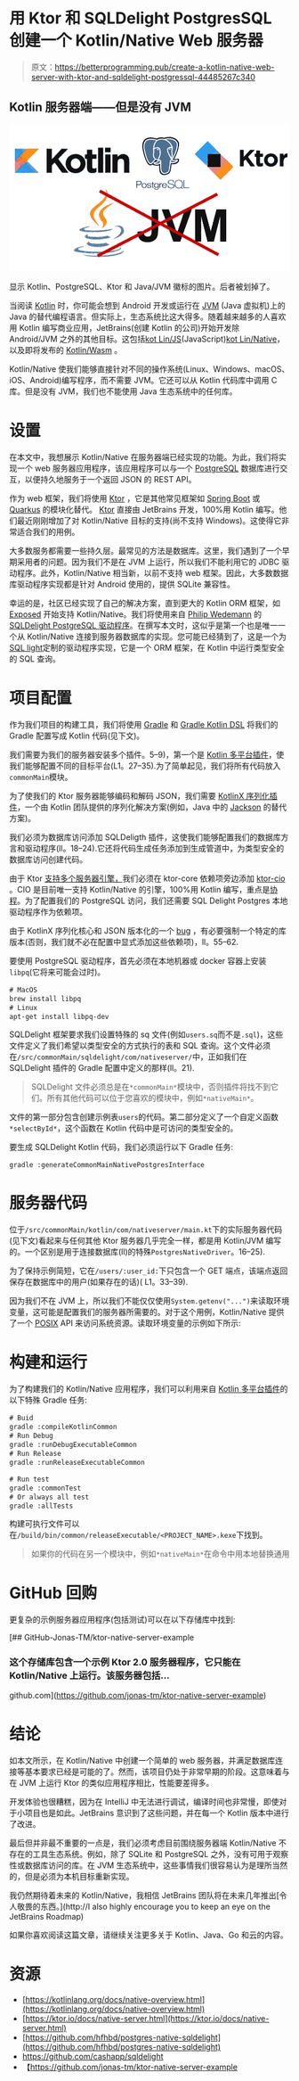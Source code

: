 # 用 Ktor 和 SQLDelight PostgresSQL 创建一个 Kotlin/Native Web 服务器

> 原文：<https://betterprogramming.pub/create-a-kotlin-native-web-server-with-ktor-and-sqldelight-postgressql-44485267c340>

## Kotlin 服务器端——但是没有 JVM

![](img/f38292cc8db69bacdce516ead19575e3.png)

显示 Kotlin、PostgreSQL、Ktor 和 Java/JVM 徽标的图片。后者被划掉了。

当阅读 [Kotlin](https://kotlinlang.org/) 时，你可能会想到 Android 开发或运行在 [JVM](https://de.wikipedia.org/wiki/Java_Virtual_Machine) (Java 虚拟机)上的 Java 的替代编程语言。但实际上，生态系统比这大得多。随着越来越多的人喜欢用 Kotlin 编写商业应用，JetBrains(创建 Kotlin 的公司)开始开发除 Android/JVM 之外的其他目标。这包括[kot Lin/JS](https://kotlinlang.org/docs/js-overview.html)(JavaScript)[kot Lin/Native](https://kotlinlang.org/docs/native-overview.html)，以及即将发布的 [Kotlin/Wasm](https://blog.jetbrains.com/kotlin/2021/11/k2-compiler-kotlin-wasm-and-tooling-announcements-at-the-2021-kotlin-event/) 。

Kotlin/Native 使我们能够直接针对不同的操作系统(Linux、Windows、macOS、iOS、Android)编写程序，而不需要 JVM。它还可以从 Kotlin 代码库中调用 C 库。但是没有 JVM，我们也不能使用 Java 生态系统中的任何库。

# 设置

在本文中，我想展示 Kotlin/Native 在服务器端已经实现的功能。为此，我们将实现一个 web 服务器应用程序，该应用程序可以与一个 [PostgreSQL](https://www.postgresql.org/) 数据库进行交互，以便持久地服务于一个返回 JSON 的 REST API。

作为 web 框架，我们将使用 [Ktor](https://ktor.io/) ，它是其他常见框架如 [Spring Boot](https://spring.io/projects/spring-boot) 或 [Quarkus](https://quarkus.io/) 的模块化替代。 [Ktor](https://ktor.io/) 直接由 JetBrains 开发，100%用 Kotlin 编写。他们最近刚刚增加了对 Kotlin/Native 目标的支持(尚不支持 Windows)。这使得它非常适合我们的用例。

大多数服务都需要一些持久层。最常见的方法是数据库。这里，我们遇到了一个早期采用者的问题。因为我们不是在 JVM 上运行，所以我们不能利用它的 JDBC 驱动程序。此外，Kotlin/Native 相当新，以前不支持 web 框架。因此，大多数数据库驱动程序实现都是针对 Android 使用的，提供 SQLite 兼容性。

幸运的是，社区已经实现了自己的解决方案，直到更大的 Kotlin ORM 框架，如 [Exposed](https://github.com/JetBrains/Exposed/blob/master/docs/ROADMAP.md) 开始支持 Kotlin/Native。我们将使用来自 [Philip Wedemann](https://github.com/hfhbd) 的 [SQLDelight PostgreSQL 驱动程序](https://github.com/hfhbd/postgres-native-sqldelight)。在撰写本文时，这似乎是第一个也是唯一一个从 Kotlin/Native 连接到服务器数据库的实现。您可能已经猜到了，这是一个为[SQL light](https://github.com/cashapp/sqldelight)定制的驱动程序实现，它是一个 ORM 框架，在 Kotlin 中运行类型安全的 SQL 查询。

# 项目配置

作为我们项目的构建工具，我们将使用 [Gradle](https://gradle.org/) 和 [Gradle Kotlin DSL](https://docs.gradle.org/current/userguide/kotlin_dsl.html) 将我们的 Gradle 配置写成 Kotlin 代码(见下文)。

我们需要为我们的服务器安装多个插件。5–9)，第一个是 [Kotlin 多平台插件](https://kotlinlang.org/docs/multiplatform-dsl-reference.html)，使我们能够配置不同的目标平台(L1。27–35).为了简单起见，我们将所有代码放入`commonMain`模块。

为了使我们的 Ktor 服务器能够编码和解码 JSON，我们需要 [KotlinX 序列化插件](https://github.com/Kotlin/kotlinx.serialization)，一个由 Kotlin 团队提供的序列化解决方案(例如，Java 中的 [Jackson](https://github.com/FasterXML/jackson) 的替代方案)。

我们必须为数据库访问添加 SQLDeligth 插件，这使我们能够配置我们的数据库方言和驱动程序(ll。18–24).它还将代码生成任务添加到生成管道中，为类型安全的数据库访问创建代码。

由于 Ktor [支持多个服务器引擎，](https://ktor.io/docs/http-client-engines.html)我们必须在 ktor-core 依赖项旁边添加 [ktor-cio](https://api.ktor.io/ktor-client/ktor-client-cio/io.ktor.client.engine.cio/-c-i-o/index.html) 。CIO 是目前唯一支持 Kotlin/Native 的引擎，100%用 Kotlin 编写，重点是[协程](https://kotlinlang.org/docs/coroutines-overview.html)。为了配置我们的 PostgreSQL 访问，我们还需要 SQL Delight Postgres 本地驱动程序作为依赖项。

由于 KotlinX 序列化核心和 JSON 版本化的一个 [bug](https://github.com/Kotlin/kotlinx.serialization/issues/2024) ，有必要强制一个特定的库版本(否则，我们就不必在配置中显式添加这些依赖项)，ll。55–62.

要使用 PostgreSQL 驱动程序，首先必须在本地机器或 docker 容器上安装`libpq`(它将来可能会过时)。

```
# MacOS
brew install libpq
# Linux
apt-get install libpq-dev
```

SQLDelight 框架要求我们设置特殊的 sq 文件(例如`users.sq`而不是`.sql`)，这些文件定义了我们希望以类型安全的方式执行的表和 SQL 查询。这个文件必须在`/src/commonMain/sqldelight/com/nativeserver/`中，正如我们在 SQLDelight 插件的 Gradle 配置中定义的那样(ll。21).

> SQLDelight 文件必须总是在`*commonMain*`模块中，否则插件将找不到它们。所有其他代码可以位于您喜欢的模块中，例如`*nativeMain*`。

文件的第一部分包含创建示例表`users`的代码。第二部分定义了一个自定义函数`*selectById*`，这个函数在 Kotlin 代码中是可访问的类型安全的。

要生成 SQLDelight Kotlin 代码，我们必须运行以下 Gradle 任务:

```
gradle :generateCommonMainNativePostgresInterface
```

# 服务器代码

位于`/src/commonMain/kotlin/com/nativeserver/main.kt`下的实际服务器代码(见下文)看起来与任何其他 Ktor 服务器几乎完全一样，都是用 Kotlin/JVM 编写的。一个区别是用于连接数据库(ll)的特殊`PostgresNativeDriver`。16–25).

为了保持示例简短，它在`/users/:user_id:`下只包含一个 GET 端点，该端点返回保存在数据库中的用户(如果存在的话)( L1。33–39).

因为我们不在 JVM 上，所以我们不能仅仅使用`System.getenv("...")`来读取环境变量，这可能是配置我们的服务器所需要的。对于这个用例，Kotlin/Native 提供了一个 [POSIX](https://en.wikipedia.org/wiki/POSIX) API 来访问系统资源。读取环境变量的示例如下所示:

# 构建和运行

为了构建我们的 Kotlin/Native 应用程序，我们可以利用来自 [Kotlin 多平台插件](https://kotlinlang.org/docs/multiplatform-dsl-reference.html)的以下特殊 Gradle 任务:

```
# Buid
gradle :compileKotlinCommon
# Run Debug
gradle :runDebugExecutableCommon
# Run Release
gradle :runReleaseExecutableCommon
```

```
# Run test
gradle :commonTest
# Or always all test
gradle :allTests
```

构建可执行文件可以在`/build/bin/common/releaseExecutable/<PROJECT_NAME>.kexe`下找到。

> 如果你的代码在另一个模块中，例如`*nativeMain*`在命令中用本地替换通用

# GitHub 回购

更复杂的示例服务器应用程序(包括测试)可以在以下存储库中找到:

[](https://github.com/jonas-tm/ktor-native-server-example) [## GitHub-Jonas-TM/ktor-native-server-example

### 这个存储库包含一个示例 Ktor 2.0 服务器程序，它只能在 Kotlin/Native 上运行。该服务器包括…

github.com](https://github.com/jonas-tm/ktor-native-server-example) 

# 结论

如本文所示，在 Kotlin/Native 中创建一个简单的 web 服务器，并满足数据库连接等基本要求已经是可能的了。然而，该项目仍处于非常早期的阶段。这意味着与在 JVM 上运行 Ktor 的类似应用程序相比，性能要差得多。

开发体验也很糟糕，因为在 IntelliJ 中无法进行调试，编译时间也非常慢，即使对于小项目也是如此。JetBrains 意识到了这些问题，并在每一个 Kotlin 版本中进行了改进。

最后但并非最不重要的一点是，我们必须考虑目前围绕服务器端 Kotlin/Native 不存在的工具生态系统。例如，除了 SQLite 和 PostgreSQL 之外，没有可用于观察性或数据库访问的库。在 JVM 生态系统中，这些事情我们很容易认为是理所当然的，但是必须为本机目标重新实现。

我仍然期待着未来的 Kotlin/Native，我相信 JetBrains 团队将在未来几年推出[令人敬畏的东西。](http://I also highly encourage you to keep an eye on the JetBrains Roadmap)

如果你喜欢阅读这篇文章，请继续关注更多关于 Kotlin、Java、Go 和云的内容。

# 资源

*   [https://kotlinlang.org/docs/native-overview.html](https://kotlinlang.org/docs/native-overview.html)
*   [https://ktor.io/docs/native-server.html](https://ktor.io/docs/native-server.html)
*   [https://github.com/hfhbd/postgres-native-sqldelight](https://github.com/hfhbd/postgres-native-sqldelight)
*   https://github.com/cashapp/sqldelight
*   【https://github.com/jonas-tm/ktor-native-server-example 